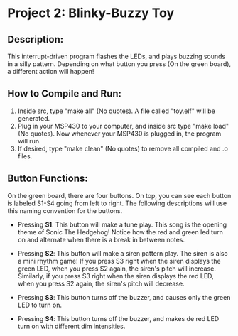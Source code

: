 Project 2: Blinky-Buzzy Toy
===========================

## Description:
This interrupt-driven program flashes the LEDs, and plays buzzing sounds in a
silly pattern. Depending on what button you press (On the green board), a
different action will happen!

## How to Compile and Run:
1. Inside src, type "make all" (No quotes). A file called "toy.elf" will be
generated.
2. Plug in your MSP430 to your computer, and inside src type "make load" (No quotes). Now
whenever your MSP430 is plugged in, the program will run.
3. If desired, type "make clean" (No quotes) to remove all compiled and .o
files.

## Button Functions:
On the green board, there are four buttons. On top, you can see each button is
labeled S1-S4 going from left to right. The following descriptions will use
this naming convention for the buttons.

- Pressing **S1**: This button will make a tune play. This song is the opening
    theme of Sonic The Hedgehog! Notice how the red and green led turn on and
    alternate when there is a break in between notes.

- Pressing **S2**: This button will make a siren pattern play. The siren is
  also a mini rhythm game! If you press S3 right when the siren displays the
  green LED, when you press S2 again, the siren's pitch will
  increase. Similarly, if you press S3 right when the siren displays the
  red LED, when you press S2 again, the siren's pitch will decrease. 

- Pressing **S3**: This button turns off the buzzer, and causes only the green
  LED to turn on.

- Pressing **S4**: This button turns off the buzzer, and makes de red LED turn
  on with different dim intensities.
